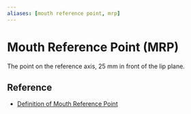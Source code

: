 ```yaml
---
aliases: [mouth reference point, mrp]
---
```


# Mouth Reference Point (MRP)
The point on the reference axis, 25 mm in front of the lip plane.

## Reference

* [Definition of Mouth Reference Point](https://www.itu.int/rec/dologin_pub.asp?lang=f&id=T-REC-P.581-200005-S!!PDF-E)